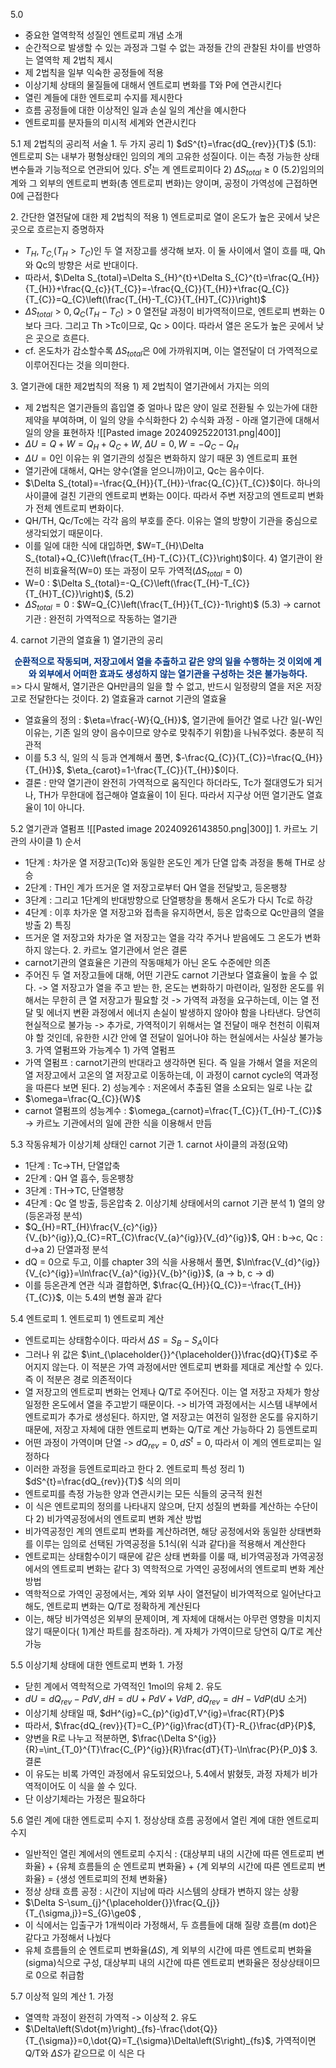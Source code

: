 5.0
- 중요한 열역학적 성질인 엔트로피 개념 소개
- 순간적으로 발생할 수 있는 과정과 그럴 수 없는 과정들 간의 관찰된 차이를 반영하는 열역학 제 2법칙 제시
- 제 2법칙을 일부 익숙한 공정들에 적용
- 이상기체 상태의 물질들에 대해서 엔트로피 변화를 T와 P에 연관시킨다
- 열린 계들에 대한 엔트로피 수지를 제시한다
- 흐름 공정들에 대한 이상적인 일과 손실 일의 계산을 예시한다
- 엔트로피를 분자들의 미시적 세계와 연관시킨다

5.1 제 2법칙의 공리적 서술
1\. 두 가지 공리
1\) $dS^{t}=\frac{dQ_{rev}}{T}$ (5.1): 엔트로피 S는 내부가 평형상태인 임의의 계의 고유한 성질이다. 이는 측정 가능한 상태변수들과 기능적으로 연관되어 있다. $S^{t}$는 계 엔트로피이다
2\) $\Delta S_{total}\ge0$ (5.2)임의의 계와 그 외부의 엔트로피 변화(총 엔트로피 변화)는 양이며, 공정이 가역성에 근접하면 0에 근접한다

2\. 간단한 열전달에 대한 제 2법칙의 적용
1\) 엔트로피로 열이 온도가 높은 곳에서 낮은 곳으로 흐르는지 증명하자
- $T_{H},T_{C,}\left(T_{H}>T_{C}\right)$인 두 열 저장고를 생각해 보자. 이 둘 사이에서 열이 흐를 때, Qh와 Qc의 방향은 서로 반대이다.
- 따라서, $\Delta S_{total}=\Delta S_{H}^{t}+\Delta S_{C}^{t}=\frac{Q_{H}}{T_{H}}+\frac{Q_{c}}{T_{C}}=-\frac{Q_{C}}{T_{H}}+\frac{Q_{C}}{T_{C}}=Q_{C}\left(\frac{T_{H}-T_{C}}{T_{H}T_{C}}\right)$ 
- $\Delta S_{total}>0,Q_{C}\left(T_{H}-T_{C}\right)>0$ 열전달 과정이 비가역적이므로, 엔트로피 변화는 0보다 크다. 그리고 Th >Tc이므로, Qc > 0이다. 따라서 열은 온도가 높은 곳에서 낮은 곳으로 흐른다.
- cf. 온도차가 감소할수록 $\Delta S_{total}$은 0에 가까워지며, 이는 열전달이 더 가역적으로 이루어진다는 것을 의미한다.

3\. 열기관에 대한 제2법칙의 적용
1\)  제 2법칙이 열기관에서 가지는 의의 
- 제 2법칙은 열기관들의 흡입열 중 얼마나 많은 양이 일로 전환될 수 있는가에 대한 제약을 부여하며, 이 일의 양을 수식화한다
2\) 수식화 과정 - 아래 열기관에 대해서 일의 양을 표현하자
![[Pasted image 20240925220131.png|400]]
- $\Delta U=Q+W=Q_{H}+Q_{C}+W$, $\Delta U=0,W=-Q_{C}-Q_{H}$ 
- $\Delta U=0$인 이유는 위 열기관의 성질은 변화하지 않기 때문
3\) 엔트로피 표현
- 열기관에 대해서, QH는 양수(열을 얻으니까)이고, Qc는 음수이다. 
- $\Delta S_{total}=-\frac{Q_{H}}{T_{H}}-\frac{Q_{C}}{T_{C}}$이다. 하나의 사이클에 걸친 기관의 엔트로피 변화는 0이다. 따라서 주변 저장고의 엔트로피 변화가 전체 엔트로피 변화이다. 
- QH/TH, Qc/Tc에는 각각 음의 부호를 준다. 이유는 열의 방향이 기관을 중심으로 생각되었기 때문이다.
- 이를 일에 대한 식에 대입하면, $W=T_{H}\Delta S_{total}+Q_{C}\left(\frac{T_{H}-T_{C}}{T_{C}}\right)$이다.
4\) 열기관이 완전히 비효율적(W=0) 또는 과정이 모두 가역적($\Delta S_{total}=0$)
- W=0 : $\Delta S_{total}=-Q_{C}\left(\frac{T_{H}-T_{C}}{T_{H}T_{C}}\right)$, (5.2)
- $\Delta S_{total}=0$ : $W=Q_{C}\left(\frac{T_{H}}{T_{C}}-1\right)$ (5.3)
	-> carnot 기관 : 완전히 가역적으로 작동하는 열기관

4\. carnot 기관의 열효율
1\) 열기관의 공리
<font color="#003380"><center><strong>순환적으로 작동되며, 저장고에서 열을 추출하고 같은 양의 일을 수행하는 것 이외에 계와 외부에서 어떠한 효과도 생성하지 않는 열기관을 구성하는 것은 불가능하다.</strong></center></font> 
=> 다시 말해서, 열기관은 QH만큼의 일을 할 수 없고, 반드시 일정량의 열을 저온 저장고로 전달한다는 것이다.
2\) 열효율과 carnot 기관의 열효율
- 열효율의 정의 : $\eta=\frac{-W}{Q_{H}}$, 열기관에 들어간 열로 나간 일(-W인 이유는, 기존 일의 양이 음수이므로 양수로 맞춰주기 위함)을 나눠주었다. 충분히 직관적
- 이를 5.3 식, 일의 식 등과 연계해서 풀면, $-\frac{Q_{C}}{T_{C}}=\frac{Q_{H}}{T_{H}}$,  $\eta_{carot}=1-\frac{T_{C}}{T_{H}}$이다.
- 결론 : 만약 열기관이 완전히 가역적으로 움직인다 하더라도, Tc가 절대영도가 되거나, TH가 무한대에 접근해야 열효율이 1이 된다. 따라서 지구상 어떤 열기관도 열효율이 1이 아니다. 

5.2 열기관과 열펌프
![[Pasted image 20240926143850.png|300]]
1\. 카르노 기관의 사이클
1\)  순서
- 1단계 : 차가운 열 저장고(Tc)와 동일한 온도인 계가 단열 압축 과정을 통해 TH로 상승
- 2단계 : TH인 계가 뜨거운 열 저장고로부터 QH 열을 전달밪고, 등온팽창
- 3단계 : 그리고 1단계의 반대방향으로 단열팽창을 통해서 온도가 다시 Tc로 하강
- 4단계 : 이후 차가운 열 저장고와 접촉을 유지하면서, 등온 압축으로 Qc만큼의 열을 방출
2\) 특징
- 뜨거운 열 저장고와 차가운 열 저장고는 열을 각각 주거나 받음에도 그 온도가 변화하지 않는다.
2\. 카르노 열기관에서 얻은 결론
- carnot기관의 열효율은 기관의 작동매체가 아닌 온도 수준에만 의존
- 주어진 두 열 저장고들에 대해, 어떤 기관도 carnot 기관보다 열효율이 높을 수 없다.
	-> 열 저장고가 열을 주고 받는 한, 온도는 변화하기 마련이라, 일정한 온도를 위해서는 무한히 큰 열 저장고가 필요할 것
	-> 가역적 과정을 요구하는데, 이는 열 전달 및 에너지 변환 과정에서 에너지 손실이 발생하지 않아야 함을 나타낸다. 당연히 현실적으로 불가능
	-> 추가로, 가역적이기 위해서는 열 전달이 매우 천천히 이뤄져야 할 것인데, 유한한 시간 안에 열 전달이 일어나야 하는 현실에서는 사실상 불가능
3\. 가역 열펌프와 가능계수
1\) 가역 열펌프
- 가역 열펌프 : carnot기관의 반대라고 생각하면 된다. 즉 일을 가해서 열을 저온의 열 저장고에서 고온의 열 저장고로 이동하는데, 이 과정이 carnot cycle의 역과정을 따른다 보면 된다.
2\) 성능계수 : 저온에서 추출된 열을 소요되는 일로 나눈 값
- $\omega=\frac{Q_{C}}{W}$
- carnot 열펌프의 성능계수 : $\omega_{carnot}=\frac{T_{C}}{T_{H}-T_{C}}$
	-> 카르노 기관에서의 일에 관한 식을 이용해서 만듬

5.3 작동유체가 이상기체 상태인 carnot 기관
1\. carnot 사이클의 과정(요약)
- 1단계 : Tc->TH, 단열압축
- 2단계 : QH 열 흡수, 등온팽창
- 3단계 : TH->TC, 단열팽창
- 4단계 : Qc 열 방출, 등온압축
2\. 이상기체 상태에서의 carnot 기관 분석
1\) 열의 양(등온과정 분석)
- $Q_{H}=RT_{H}\frac{V_{c}^{ig}}{V_{b}^{ig}},Q_{C}=RT_{C}\frac{V_{a}^{ig}}{V_{d}^{ig}}$, QH : b->c, Qc : d->a
2\) 단열과정 분석
- dQ = 0으로 두고, 이를 chapter 3의 식을 사용해서 풀면, $\ln\frac{V_{d}^{ig}}{V_{c}^{ig}}=\ln\frac{V_{a}^{ig}}{V_{b}^{ig}}$, (a -> b, c -> d)
- 이를 등온관계 연관 식과 결합하면, $\frac{Q_{H}}{Q_{C}}=-\frac{T_{H}}{T_{C}}$, 이는 5.4의 변형 꼴과 같다


5.4 엔트로피
1\. 엔트로피
1\) 엔트로피 계산
- 엔트로피는 상태함수이다. 따라서 $\Delta S=S_{B}-S_{A}$이다
- 그러나 위 값은 $\int_{\placeholder{}}^{\placeholder{}}\frac{dQ}{T}$로 주어지지 않는다. 이 적분은 가역 과정에서만 엔트로피 변화를 제대로 계산할 수 있다.  즉 이 적분은 경로 의존적이다
- 열 저장고의 엔트로피 변화는 언제나 Q/T로 주어진다. 이는 열 저장고 자체가 항상 일정한 온도에서 열을 주고받기 때문이다.
	-> 비가역 과정에서는 시스템 내부에서 엔트로피가 추가로 생성된다. 하지만, 열 저장고는 여전히 일정한 온도를 유지하기 때문에, 저장고 자체에 대한 엔트로피 변화는 Q/T로 계산 가능하다
2\) 등엔트로피
- 어떤 과정이 가역이며 단열 -> $dQ_{rev}=0,dS^{t}=0$, 따라서 이 계의 엔트로피는 일정하다
- 이러한 과정을 등엔트로피라고 한다
2\. 엔트로피 특성 정리
1\) $dS^{t}=\frac{dQ_{rev}}{T}$ 식의 의미
- 엔트로피를 측정 가능한 양과 연관시키는 모든 식들의 궁극적 원천
- 이 식은 엔트로피의 정의를 나타내지 않으며, 단지 성질의 변화를 계산하는 수단이다
2\) 비가역공정에서의 엔트로피 변화 계산 방법
- 비가역공정인 계의 엔트로피 변화를 계산하려면, 해당 공정에서와 동일한 상태변화를 이루는 임의로 선택된 가역공정을 5.1식(위 식과 같다)을 적용해서 계산한다
- 엔트로피는 상태함수이기 때문에 같은 상태 변화를 이룰 때, 비가역공정과 가역공정에서의 엔트로피 변화는 같다
3\) 역학적으로 가역인 공정에서의 엔트로피 변화 계산 방법
- 역학적으로 가역인 공정에서는, 계와 외부 사이 열전달이 비가역적으로 일어난다고 해도, 엔트로피 변화는 Q/T로 정확하게 계산된다
- 이는, 해당 비가역성은 외부의 문제이며, 계 자체에 대해서는 아무런 영향을 미치지 않기 때문이다( 1)계산 파트를 참조하라). 계 자체가 가역이므로 당연히 Q/T로 계산 가능

5.5 이상기체 상태에 대한 엔트로피 변화
1\. 가정
- 닫힌 계에서 역학적으로 가역적인 1mol의 유체
2\. 유도
- $dU=dQ_{rev}-PdV,dH=dU+PdV+VdP$, $dQ_{rev}=dH-VdP$(dU 소거)
- 이상기체 상태일 때, $dH^{ig}=C_{p}^{ig}dT,V^{ig}=\frac{RT}{P}$
- 따라서, $\frac{dQ_{rev}}{T}=C_{P}^{ig}\frac{dT}{T}-R_{}\frac{dP}{P}$,
- 양변을 R로 나누고 적분하면, $\frac{\Delta S^{ig}}{R}=\int_{T_0}^{T}\frac{C_{P}^{ig}}{R}\frac{dT}{T}-\ln\frac{P}{P_0}$
3\. 결론
- 이 유도는 비록 가역인 과정에서 유도되었으나, 5.4에서 밝혔듯, 과정 자체가 비가역적이어도 이 식을 쓸 수 있다.
- 단 이상기체라는 가정은 필요하다

5.6 열린 계에 대한 엔트로피 수지
1\. 정상상태 흐름 공정에서 열린 계에 대한 엔트로피 수지
- 일반적인 열린 계에서의 엔트로피 수지식 : {대상부피 내의 시간에 따른 엔트로피 변화율} + {유체 흐름들의 순 엔트로피 변화율} + {계 외부의 시간에 따른 엔트로피 변화율} = {생성 엔트로피의 전체 변화율}
- 정상 상태 흐름 공정 : 시간이 지남에 따라 시스템의 상태가 변하지 않는 상황
- $\Delta S-\sum_{j}^{\placeholder{}}\frac{Q_{j}}{T_{\sigma,j}}=S_{G}\ge0$ , 
- 이 식에서는 입출구가 1개씩이라 가정해서, 두 흐름들에 대해 질량 흐름(m dot)은 같다고 가정해서 나눴다
- 유체 흐름들의 순 엔트로피 변화율($\Delta S$), 계 외부의 시간에 따른 엔트로피 변화율(sigma)식으로 구성, 대상부피 내의 시간에 따른 엔트로피 변화율은 정상상태이므로 0으로 취급함

5.7 이상적 일의 계산
1\. 가정
- 열역학 과정이 완전히 가역적 -> 이상적
2\. 유도
- $\Delta\left(S\dot{m}\right)_{fs}-\frac{\dot{Q}}{T_{\sigma}}=0,\dot{Q}=T_{\sigma}\Delta\left(S\right)_{fs}$, 가역적이면 Q/T와 $\Delta S$가 같으므로 이 식은 다